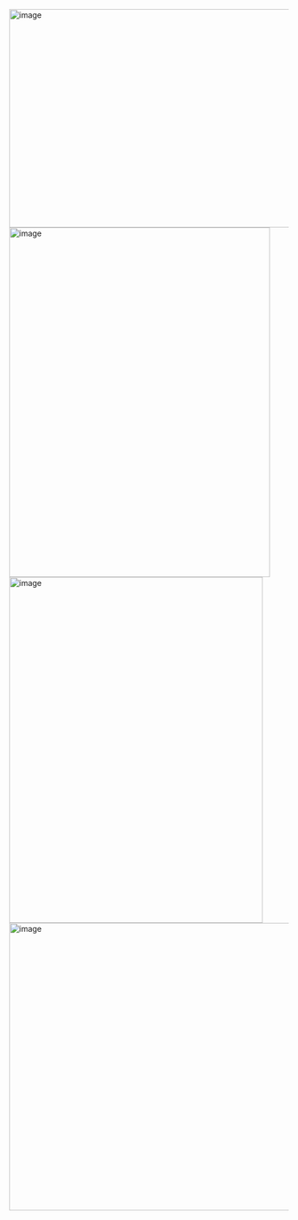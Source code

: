 <img width="1920" height="394" alt="image" src="https://github.com/user-attachments/assets/5bc35a7d-3f3a-44c8-8087-ff035cd7003f" />
<img width="470" height="631" alt="image" src="https://github.com/user-attachments/assets/c17cb9c2-eb6b-4fd6-99aa-cef81971bc07" />
<img width="457" height="624" alt="image" src="https://github.com/user-attachments/assets/88817707-6b94-4d51-8e65-f50c55fd0b84" />
<img width="692" height="519" alt="image" src="https://github.com/user-attachments/assets/545ff0e7-ebcf-439c-82e2-d705b6e2ff7f" />


